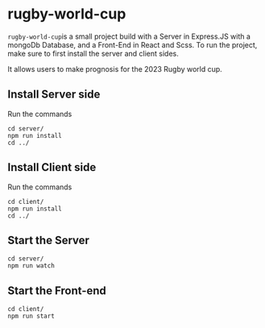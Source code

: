 # rugby-world-cup

`rugby-world-cup`is a small project build with a Server in Express.JS with a mongoDb Database, and a Front-End in React and Scss. 
To run the project, make sure to first install the server and client sides.

It allows users to make prognosis for the 2023 Rugby world cup.

## Install Server side
Run the commands 

    cd server/
    npm run install
    cd ../


## Install Client side
Run the commands 

    cd client/
    npm run install
    cd ../

## Start the Server

    cd server/
    npm run watch


## Start the Front-end

    cd client/
    npm run start
